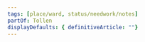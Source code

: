 ```yaml
---
tags: [place/ward, status/needwork/notes]
partOf: Tollen
displayDefaults: { definitiveArticle: ""}
---
```

